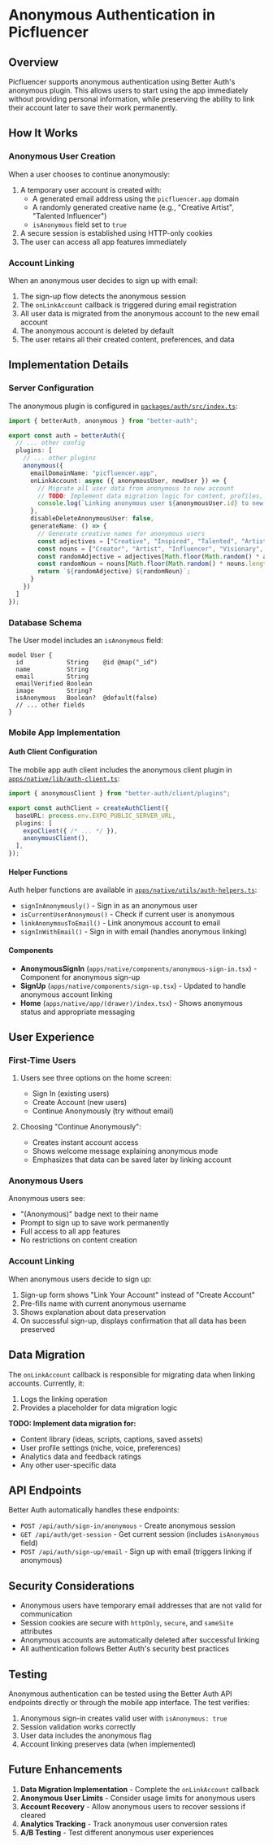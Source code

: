 # Anonymous Authentication in Picfluencer

## Overview

Picfluencer supports anonymous authentication using Better Auth's anonymous plugin. This allows users to start using the app immediately without providing personal information, while preserving the ability to link their account later to save their work permanently.

## How It Works

### Anonymous User Creation

When a user chooses to continue anonymously:
1. A temporary user account is created with:
   - A generated email address using the `picfluencer.app` domain
   - A randomly generated creative name (e.g., "Creative Artist", "Talented Influencer")
   - `isAnonymous` field set to `true`
2. A secure session is established using HTTP-only cookies
3. The user can access all app features immediately

### Account Linking

When an anonymous user decides to sign up with email:
1. The sign-up flow detects the anonymous session
2. The `onLinkAccount` callback is triggered during email registration
3. All user data is migrated from the anonymous account to the new email account
4. The anonymous account is deleted by default
5. The user retains all their created content, preferences, and data

## Implementation Details

### Server Configuration

The anonymous plugin is configured in [`packages/auth/src/index.ts`](packages/auth/src/index.ts):

```typescript
import { betterAuth, anonymous } from "better-auth";

export const auth = betterAuth({
  // ... other config
  plugins: [
    // ... other plugins
    anonymous({
      emailDomainName: "picfluencer.app",
      onLinkAccount: async ({ anonymousUser, newUser }) => {
        // Migrate all user data from anonymous to new account
        // TODO: Implement data migration logic for content, profiles, analytics
        console.log(`Linking anonymous user ${anonymousUser.id} to new user ${newUser.id}`);
      },
      disableDeleteAnonymousUser: false,
      generateName: () => {
        // Generate creative names for anonymous users
        const adjectives = ["Creative", "Inspired", "Talented", "Artistic", "Innovative"];
        const nouns = ["Creator", "Artist", "Influencer", "Visionary", "Storyteller"];
        const randomAdjective = adjectives[Math.floor(Math.random() * adjectives.length)];
        const randomNoun = nouns[Math.floor(Math.random() * nouns.length)];
        return `${randomAdjective} ${randomNoun}`;
      }
    })
  ]
});
```

### Database Schema

The User model includes an `isAnonymous` field:

```prisma
model User {
  id            String    @id @map("_id")
  name          String
  email         String
  emailVerified Boolean
  image         String?
  isAnonymous   Boolean?  @default(false)
  // ... other fields
}
```

### Mobile App Implementation

#### Auth Client Configuration

The mobile app auth client includes the anonymous client plugin in [`apps/native/lib/auth-client.ts`](apps/native/lib/auth-client.ts):

```typescript
import { anonymousClient } from "better-auth/client/plugins";

export const authClient = createAuthClient({
  baseURL: process.env.EXPO_PUBLIC_SERVER_URL,
  plugins: [
    expoClient({ /* ... */ }),
    anonymousClient(),
  ],
});
```

#### Helper Functions

Auth helper functions are available in [`apps/native/utils/auth-helpers.ts`](apps/native/utils/auth-helpers.ts):

- `signInAnonymously()` - Sign in as an anonymous user
- `isCurrentUserAnonymous()` - Check if current user is anonymous
- `linkAnonymousToEmail()` - Link anonymous account to email
- `signInWithEmail()` - Sign in with email (handles anonymous linking)

#### Components

- **AnonymousSignIn** (`apps/native/components/anonymous-sign-in.tsx`) - Component for anonymous sign-up
- **SignUp** (`apps/native/components/sign-up.tsx`) - Updated to handle anonymous account linking
- **Home** (`apps/native/app/(drawer)/index.tsx`) - Shows anonymous status and appropriate messaging

## User Experience

### First-Time Users

1. Users see three options on the home screen:
   - Sign In (existing users)
   - Create Account (new users)
   - Continue Anonymously (try without email)

2. Choosing "Continue Anonymously":
   - Creates instant account access
   - Shows welcome message explaining anonymous mode
   - Emphasizes that data can be saved later by linking account

### Anonymous Users

Anonymous users see:
- "(Anonymous)" badge next to their name
- Prompt to sign up to save work permanently
- Full access to all app features
- No restrictions on content creation

### Account Linking

When anonymous users decide to sign up:
1. Sign-up form shows "Link Your Account" instead of "Create Account"
2. Pre-fills name with current anonymous username
3. Shows explanation about data preservation
4. On successful sign-up, displays confirmation that all data has been preserved

## Data Migration

The `onLinkAccount` callback is responsible for migrating data when linking accounts. Currently, it:

1. Logs the linking operation
2. Provides a placeholder for data migration logic

**TODO: Implement data migration for:**
- Content library (ideas, scripts, captions, saved assets)
- User profile settings (niche, voice, preferences)
- Analytics data and feedback ratings
- Any other user-specific data

## API Endpoints

Better Auth automatically handles these endpoints:

- `POST /api/auth/sign-in/anonymous` - Create anonymous session
- `GET /api/auth/get-session` - Get current session (includes `isAnonymous` field)
- `POST /api/auth/sign-up/email` - Sign up with email (triggers linking if anonymous)

## Security Considerations

- Anonymous users have temporary email addresses that are not valid for communication
- Session cookies are secure with `httpOnly`, `secure`, and `sameSite` attributes
- Anonymous accounts are automatically deleted after successful linking
- All authentication follows Better Auth's security best practices

## Testing

Anonymous authentication can be tested using the Better Auth API endpoints directly or through the mobile app interface. The test verifies:

1. Anonymous sign-in creates valid user with `isAnonymous: true`
2. Session validation works correctly
3. User data includes the anonymous flag
4. Account linking preserves data (when implemented)

## Future Enhancements

1. **Data Migration Implementation** - Complete the `onLinkAccount` callback
2. **Anonymous User Limits** - Consider usage limits for anonymous users
3. **Account Recovery** - Allow anonymous users to recover sessions if cleared
4. **Analytics Tracking** - Track anonymous user conversion rates
5. **A/B Testing** - Test different anonymous user experiences